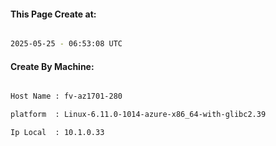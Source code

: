 
   
#### This Page Create at:

```bash

2025-05-25 - 06:53:08 UTC

```

#### Create By Machine:

```bash

Host Name : fv-az1701-280

platform  : Linux-6.11.0-1014-azure-x86_64-with-glibc2.39

Ip Local  : 10.1.0.33

```

